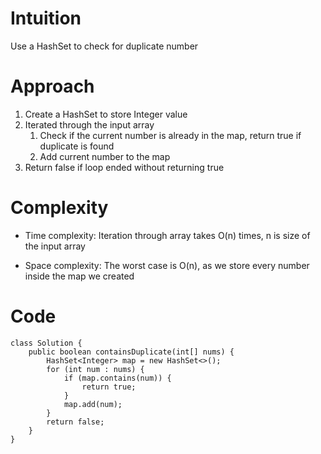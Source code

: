 # Intuition
Use a HashSet to check for duplicate number

# Approach
1. Create a HashSet to store Integer value
2. Iterated through the input array
   1. Check if the current number is already in the map, return true if duplicate is found 
   2. Add current number to the map
3. Return false if loop ended without returning true

# Complexity
- Time complexity:
  Iteration through array takes O(n) times, n is size of the input array

- Space complexity:
  The worst case is O(n), as we store every number inside the map we created

# Code
```
class Solution {
    public boolean containsDuplicate(int[] nums) {
        HashSet<Integer> map = new HashSet<>();
        for (int num : nums) {
            if (map.contains(num)) {
                return true;
            }
            map.add(num);
        }
        return false;
    }
}
```